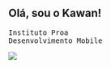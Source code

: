 ## Olá, sou o Kawan!
<kbd>Instituto Proa </kbd><br>
<kbd>Desenvolvimento Mobile <kbd><br>
<div>
  <img src= "https://github-readme-stats.vercel.app/api?username=KawanTurchiai&show_icons=true&theme=radical)" />
</div>


<!--
**KawanTurchiai/KawanTurchiai** is a ✨ _special_ ✨ repository because its `README.md` (this file) appears on your GitHub profile.

Here are some ideas to get you started:

- 🔭 I’m currently working on ...
- 🌱 I’m currently learning ...
- 👯 I’m looking to collaborate on ...
- 🤔 I’m looking for help with ...
- 💬 Ask me about ...
- 📫 How to reach me: ...
- 😄 Pronouns: ...
- ⚡ Fun fact: ...
-->

